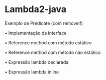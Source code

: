 # Lambda2-java
Exemplo de Predicate (com removeIf)

• Implementação da interface

• Reference method com método estático

• Reference method com método não estático

• Expressão lambda declarada

• Expressão lambda inline
